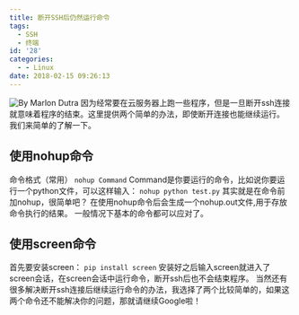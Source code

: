 ```yaml
---
title: 断开SSH后仍然运行命令
tags:
  - SSH
  - 终端
id: '28'
categories:
  - - Linux
date: 2018-02-15 09:26:13
---
```


![By Marlon Dutra](https://i.loli.net/2020/02/06/CQcnAlDih7uz4qZ.jpg) 因为经常要在云服务器上跑一些程序，但是一旦断开ssh连接就意味着程序的结束。这里提供两个简单的办法，即使断开连接也能继续运行。 我们来简单的了解一下。
<!-- more -->
## 使用nohup命令

命令格式（常用） `nohup Command` Command是你要运行的命令，比如说你要运行一个python文件，可以这样输入： `nohup python test.py` 其实就是在命令前加nohup，很简单吧？ 在使用nohup命令后会生成一个nohup.out文件,用于存放命令执行的结果。 一般情况下基本的命令都可以应对了。

## 使用screen命令

首先要安装screen： `pip install screen` 安装好之后输入screen就进入了screen会话，在screen会话中运行命令，断开ssh后也不会结束程序。 当然还有很多解决断开ssh连接后继续运行命令的办法，我选择了两个比较简单的，如果这两个命令还不能解决你的问题，那就请继续Google啦！